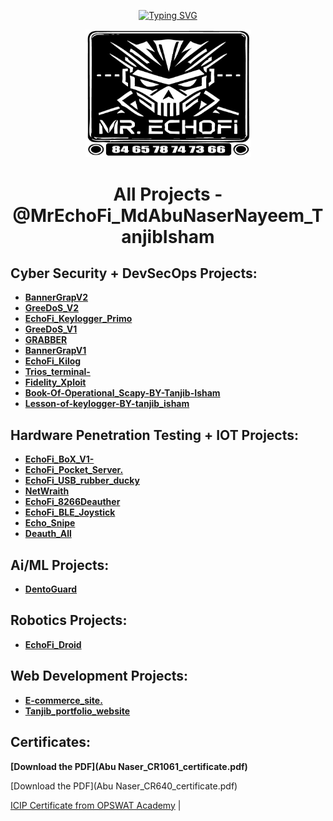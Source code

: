<div align="center">

  [![Typing SVG](https://readme-typing-svg.demolab.com?font=Press+Start+2P&weight=500&pause=500&color=E8E8E8&width=435&lines=Hello!+I'm+Mr.EchoFi+!!!+["-"])](https://git.io/typing-svg)
  </div>
  <div align="center">
  <img src="https://github.com/MrEchoFi/MrEchoFi/raw/4274f537dec313ac7dde4403fe0fae24259beade/Mr.EchoFi-New-Logo-with-ASCII.jpg" alt="logo" width="265" height="auto" />

<h1 align="center">All Projects - @MrEchoFi_MdAbuNaserNayeem_TanjibIsham</h1>

</div>

## Cyber Security + DevSecOps Projects:
- **[BannerGrapV2](https://github.com/MrEchoFi/BannerGrapV2.git)**
- **[GreeDoS_V2](https://github.com/MrEchoFi/GreeDoS_V2.git)**
- **[EchoFi_Keylogger_Primo](https://github.com/MrEchoFi/EchoFi_Keylogger_Primo.git)**
- **[GreeDoS_V1](https://github.com/MrEchoFi/GreeDoS_V1.git)**
- **[GRABBER](https://github.com/MrEchoFi/GRABBER.git)**
- **[BannerGrapV1](https://github.com/MrEchoFi/BannerGrapV1.git)**
- **[EchoFi_Kilog](https://github.com/MrEchoFi/EchoFi_Kilog.git)**
- **[Trios_terminal-](https://github.com/MrEchoFi/Trios_terminal-.git)**
- **[Fidelity_Xploit](https://github.com/MrEchoFi/Fidelity_Xploit.git)**
- **[Book-Of-Operational_Scapy-BY-Tanjib-Isham](https://github.com/MrEchoFi/Book-Of-Operational_Scapy-BY-Tanjib-Isham.git)**
- **[Lesson-of-keylogger-BY-tanjib_isham](https://github.com/MrEchoFi/Lesson-of-keylogger-BY-tanjib_isham.git)**

## Hardware Penetration Testing + IOT Projects:
- **[EchoFi_BoX_V1-](https://github.com/MrEchoFi/EchoFi_BoX_V1-.git)**
- **[EchoFi_Pocket_Server.](https://github.com/MrEchoFi/EchoFi_Pocket_Server..git)**
- **[EchoFi_USB_rubber_ducky](https://github.com/MrEchoFi/EchoFi_USB_rubber_ducky.git)**
- **[NetWraith](https://github.com/MrEchoFi/NetWraith.git)**
- **[EchoFi_8266Deauther](https://github.com/MrEchoFi/EchoFi_8266Deauther.git)**
- **[EchoFi_BLE_Joystick](https://github.com/MrEchoFi/EchoFi_BLE_Joystick.git)**
- **[Echo_Snipe](https://github.com/MrEchoFi/Echo_Snipe.git)**
- **[Deauth_All](https://github.com/MrEchoFi/Deauth_All.git)**

## Ai/ML Projects:
- **[DentoGuard](https://github.com/MrEchoFi/DentoGuard.git)**
  
## Robotics Projects:
- **[EchoFi_Droid](https://github.com/MrEchoFi/EchoFi_Droid.git)**

## Web Development Projects:
- **[E-commerce_site.](https://github.com/MrEchoFi/E-commerce_site..git)**
- **[Tanjib_portfolio_website](https://github.com/MrEchoFi/Tanjib_portfolio_website.git)**
  
  
## Certificates:

**[Download the PDF](Abu Naser_CR1061_certificate.pdf)**
 
 [Download the PDF](Abu Naser_CR640_certificate.pdf)


<div>    
  <a href="https://github.com/MrEchoFi/All_Projects_of_MrEchoFi_Md-Abu-Naser-Nayeem/blob/main/photo_2025-07-21_04-33-36.jpg?raw=true">ICIP Certificate from OPSWAT Academy</a>
    <span> | </span>

</div>












